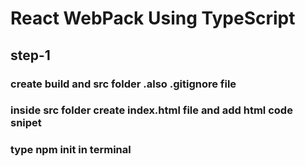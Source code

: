 # React WebPack Using TypeScript
## step-1
### create build and src folder .also .gitignore file
### inside src folder create index.html file and add html code snipet
### type npm init in terminal
###

